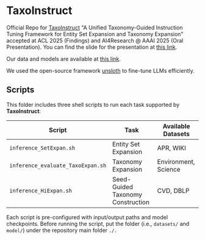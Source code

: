 # TaxoInstruct

Official Repo for [TaxoInstruct](https://arxiv.org/abs/2402.13405) "A Unified Taxonomy-Guided Instruction Tuning Framework for Entity Set Expansion and Taxonomy Expansion" accepted at ACL 2025 (Findings) and AI4Research @ AAAI 2025 (Oral Presentation). You can find the slide for the presentation at [this link](https://drive.google.com/drive/folders/1wzfGhnd494RoEx0T6ubcwcFP9A_35jfI?usp=sharing). 

Our data and models are available at [this link](https://drive.google.com/drive/folders/1uzvK0jppBEni9B7Hy5OhZLQ9McbQym32?usp=drive_link).

We used the open-source framework [unsloth](https://github.com/unslothai/unsloth) to fine-tune LLMs efficiently. 



## Scripts

This folder includes three shell scripts to run each task supported by **TaxoInstruct**:

| Script                          | Task                          | Available Datasets
|--------------------------------|--------------------------------|--------------------------------|
| `inference_SetExpan.sh`        | Entity Set Expansion           | APR, WIKI
| `inference_evaluate_TaxoExpan.sh` | Taxonomy Expansion           | Environment, Science
| `inference_HiExpan.sh`         | Seed-Guided Taxonomy Construction | CVD, DBLP

Each script is pre-configured with input/output paths and model checkpoints. Before running the script, put the folder (i.e., ```datasets/``` and ```model/```) under the repository main folder ```./.```



